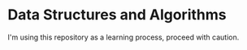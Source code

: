 # Data Structures and Algorithms
I'm using this repository as a learning process, proceed with caution.
